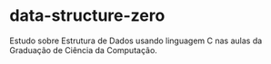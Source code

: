 # data-structure-zero

Estudo sobre Estrutura de Dados usando linguagem C nas aulas da Graduação de Ciência da Computação.
